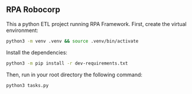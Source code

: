 ## RPA Robocorp

 This a python ETL project running RPA Framework. First, create the virtual environment:

```bash
python3 -m venv .venv && source .venv/bin/activate
```

Install the dependencies:

```bash
python3 -m pip install -r dev-requirements.txt
```

Then, run in your root directory the following command: 
```bash
python3 tasks.py
```